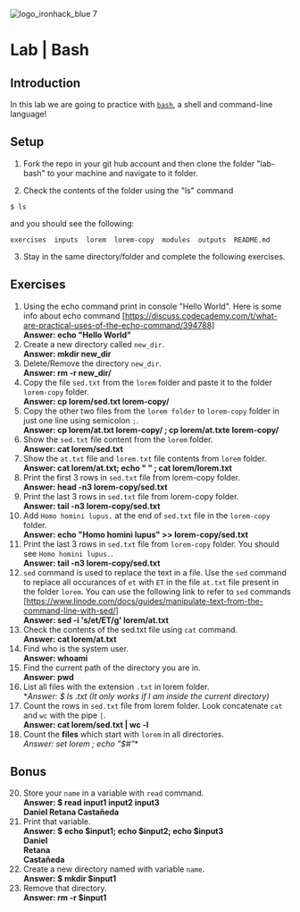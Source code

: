 ![logo_ironhack_blue 7](https://user-images.githubusercontent.com/23629340/40541063-a07a0a8a-601a-11e8-91b5-2f13e4e6b441.png)

# Lab | Bash

## Introduction

In this lab we are going to practice with [`bash`](<https://en.wikipedia.org/wiki/Bash_(Unix_shell)>), a shell and command-line language!

## Setup

1. Fork the repo in your git hub account and then clone the folder "lab-bash" to your machine and navigate to it folder.

2. Check the contents of the folder using the "ls" command

```shell
$ ls
```

and you should see the following:

```shell
exercises  inputs  lorem  lorem-copy  modules  outputs  README.md
```

3. Stay in the same directory/folder and complete the following exercises.

## Exercises

1. Using the echo command print in console "Hello World". Here is some info about echo command [https://discuss.codecademy.com/t/what-are-practical-uses-of-the-echo-command/394788]  
**Answer: echo "Hello World"**
2. Create a new directory called `new_dir`.  
**Answer: mkdir new_dir**
3. Delete/Remove the directory `new_dir`.  
**Answer: rm -r new_dir/**
4. Copy the file `sed.txt` from the `lorem` folder and paste it to the folder `lorem-copy` folder.  
**Answer: cp lorem/sed.txt lorem-copy/**
5. Copy the other two files from the `lorem folder` to `lorem-copy` folder in just one line using semicolon `;`.  
**Answer: cp lorem/at.txt lorem-copy/ ; cp lorem/at.txte  lorem-copy/**
6. Show the `sed.txt` file content from the `lorem` folder.  
**Answer: cat lorem/sed.txt**
7. Show the `at.txt` file and `lorem.txt` file contents from `lorem` folder.  
**Answer: cat lorem/at.txt; echo " " ; cat lorem/lorem.txt**
8. Print the first 3 rows in `sed.txt` file from lorem-copy folder.  
**Answer: head -n3 lorem-copy/sed.txt**
9. Print the last 3 rows in `sed.txt` file from lorem-copy folder.  
**Answer: tail -n3 lorem-copy/sed.txt**
10. Add `Homo homini lupus.` at the end of `sed.txt` file in the `lorem-copy` folder.  
**Answer: echo "Homo homini lupus" >> lorem-copy/sed.txt**
11. Print the last 3 rows in `sed.txt` file from `lorem-copy` folder. You should see `Homo homini lupus.`.  
**Answer: tail -n3 lorem-copy/sed.txt**
12. `sed` command is used to replace the text in a file. Use the `sed` command to replace all occurances of `et` with `ET` in the file `at.txt` file present in the folder `lorem`. You can use the following link to refer to `sed` commands [https://www.linode.com/docs/guides/manipulate-text-from-the-command-line-with-sed/]  
**Answer: sed -i 's/et/ET/g' lorem/at.txt**
13. Check the contents of the sed.txt file using `cat` command.  
**Answer: cat lorem/at.txt**
14. Find who is the system user.   
**Answer: whoami**
15. Find the current path of the directory you are in.  
**Answer: pwd**
16. List all files with the extension `.txt` in lorem folder.   
**Answer: $ ls *.txt (It only works if I am inside the current directory)**
17. Count the rows in `sed.txt` file from lorem folder. Look concatenate `cat` and `wc` with the pipe `|`.  
**Answer: cat lorem/sed.txt | wc -l**
18. Count the **files** which start with `lorem` in all directories.  
**Answer: set lorem* ; echo "$#"**

## Bonus

20. Store your `name` in a variable with `read` command.  
**Answer: $ read input1 input2 input3**  
**Daniel Retana Castañeda**
21. Print that variable.  
**Answer: $ echo $input1; echo $input2; echo $input3  
Daniel  
Retana  
Castañeda**  
22. Create a new directory named with variable `name`.  
**Answer: $ mkdir $input1**
23. Remove that directory.  
**Answer: rm -r $input1**
